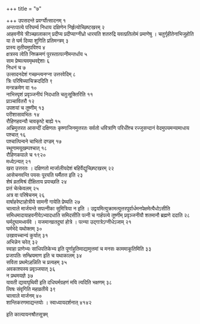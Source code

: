 +++
title = "७"

+++
उपसदन्ते प्रवर्ग्योत्सादनम् १  
अन्तःपात्ये परिघर्म्य निधाय दक्षिणेन निर्हृत्योच्छिष्टखरम् २  
आहवनीये त्रीञ्च्छालाकान् प्रदीप्य प्रदीप्याग्नीध्रो धारयति शतरुद्रि यवत्प्रतिलोमं प्रमाणेषु । चतुर्गृहीतेनाभिजुहोति या ते घर्म दिव्या शुगिति प्रतिमन्त्रम् ३  
प्रास्य तृतीयमुपविश्य ४  
क्षत्रस्य त्वेति निष्क्रमणं पुरस्तात्पत्नीमन्तर्धाय ५  
साम प्रेष्यत्यवमृथवद्देशाः ६  
निधनं च ७  
उत्सादनदेशं गच्छन्त्यनग्ना उत्तरवेदिम् ८  
त्रिः परिषिच्याचिक्रददिति ९  
मन्त्रक्रमेण वा १०  
नाभिस्पृशं प्रवृञ्जनीयं निदधाति चतुःसूक्तिरिति ११  
प्राञ्चावितरौ १२  
उपशयां च तूष्णीम् १३  
परीशासावभितः १४  
रौहिणहवन्यौ चावकृष्टे बाह्ये १५  
अभ्रिमुत्तरत आसन्दीं दक्षिणतः कृष्णाजिनमुत्तरतः सर्वतो धवित्राणि परिधींश्च रज्जुसन्दानं वेदमुपयमन्यामाधाय पश्चात् १६  
पश्चात्पिन्वने चाभितो दण्डम् १७  
स्थूणामयूखम्पश्चात् १८  
रौहिणकपाले च १९२०  
मध्येऽन्यत् २१  
खरा उत्तरतः । दक्षिणतो मार्जालीयदेशं बहिर्वेद्युच्छिष्टखरम् २२  
आसेचनवन्ति पयसः पूरयति घर्मैतत्त इति २३  
शेषं व्रतमिश्रं दीक्षिताय प्रयच्छति २४  
प्रत्तं चेत्केवलम् २५  
अत्र वा परिषेचनम् २६  
वार्षाहरेष्टाहोत्रीये सामनी गायेति प्रेष्यति २७  
चात्वाले मार्जयन्ते सपत्नीका सुमित्रिया न इति । उद्वयमित्युक्रामत्युत्तरपूर्वार्धमनपेक्षमेत्यैधोऽसीति समिधमादायाहवनीयेऽभ्यादधाति समिदसीति पत्नी च गार्हपत्ये तूष्णीम् प्रवृञ्जनीयौ शतमानौ ब्रह्मणे ददाति २८  
घर्मदुघामध्वर्यवे । यजमानव्रतदुघां होत्रे । पत्न्या उद्गात्रेऽग्नीधेऽजाम् २१  
घर्मभेदे यथोक्तम् ३०  
उखावच्चान्यं कुर्यात् ३१  
अभिन्नेन चरेत् ३२  
स्वाहा प्राणेभ्यः साधिपतिकेभ्य इति पूर्णाहुतिमाद्यामुत्तमां च मनसः काममाकूतिमिति ३३  
प्रजापतिः सम्भ्रियमाण इति च यथाकालम् ३४  
सविता प्रथमेऽहन्निति च प्रत्यहम् ३५  
अवकाश्यस्य प्रवृञ्जयात् ३६  
न प्रथमयज्ञे ३७  
यावती द्यावापृथिवी इति दधिघर्मग्रहणं मयि त्यदिति भक्षणम् ३८  
त्विषः संवृगिति महाव्रतीये ३९  
चात्वाले मार्जनम् ४०  
शान्तिकरणमाद्यन्तयोः । स्वाध्यायदर्शनात् ४१४२  
  
  
  
इति कात्यायनश्रौतसूत्रम्